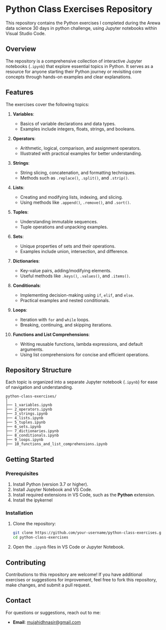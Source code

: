 # **Python Class Exercises Repository**

This repository contains the Python exercises I completed during the Arewa data science 30 days in python challenge, using Jupyter notebooks within Visual Studio Code.

## **Overview**

The repository is a comprehensive collection of interactive Jupyter notebooks (`.ipynb`) that explore essential topics in Python. It serves as a resource for anyone starting their Python journey or revisiting core concepts through hands-on examples and clear explanations.

## **Features**

The exercises cover the following topics:

1. **Variables**:  
   - Basics of variable declarations and data types.  
   - Examples include integers, floats, strings, and booleans.  

2. **Operators**:  
   - Arithmetic, logical, comparison, and assignment operators.  
   - Illustrated with practical examples for better understanding.  

3. **Strings**:  
   - String slicing, concatenation, and formatting techniques.  
   - Methods such as `.replace()`, `.split()`, and `.strip()`.  

4. **Lists**:  
   - Creating and modifying lists, indexing, and slicing.  
   - Using methods like `.append()`, `.remove()`, and `.sort()`.  

5. **Tuples**:  
   - Understanding immutable sequences.  
   - Tuple operations and unpacking examples.  

6. **Sets**:  
   - Unique properties of sets and their operations.  
   - Examples include union, intersection, and difference.  

7. **Dictionaries**:  
   - Key-value pairs, adding/modifying elements.  
   - Useful methods like `.keys()`, `.values()`, and `.items()`.  

8. **Conditionals**:  
   - Implementing decision-making using `if`, `elif`, and `else`.  
   - Practical examples and nested conditionals.  

9. **Loops**:  
   - Iteration with `for` and `while` loops.  
   - Breaking, continuing, and skipping iterations.  

10. **Functions and List Comprehensions**:  
    - Writing reusable functions, lambda expressions, and default arguments.  
    - Using list comprehensions for concise and efficient operations.  

## **Repository Structure**

Each topic is organized into a separate Jupyter notebook (`.ipynb`) for ease of navigation and understanding.  

```
python-class-exercises/
│
├── 1_variables.ipynb
├── 2_operators.ipynb
├── 3_strings.ipynb
├── 4_lists.ipynb
├── 5_tuples.ipynb
├── 6_sets.ipynb
├── 7_dictionaries.ipynb
├── 8_conditionals.ipynb
├── 9_loops.ipynb
├── 10_functions_and_list_comprehensions.ipynb
```

## **Getting Started**

### **Prerequisites**

1. Install Python (version 3.7 or higher).  
2. Install Jupyter Notebook and VS Code.  
3. Install required extensions in VS Code, such as the **Python** extension.  
4. Install the ipykernel

### **Installation**

1. Clone the repository:  
   ```bash
   git clone https://github.com/your-username/python-class-exercises.git
   cd python-class-exercises
   ```
2. Open the `.ipynb` files in VS Code or Jupyter Notebook.  
   

## **Contributing**

Contributions to this repository are welcome! If you have additional exercises or suggestions for improvement, feel free to fork this repository, make changes, and submit a pull request.


## **Contact**

For questions or suggestions, reach out to me:  
- **Email**: mujahidhnasir@gmail.com 

